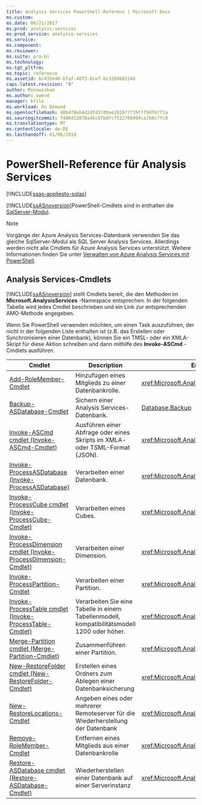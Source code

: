 ```yaml
---
title: Analysis Services PowerShell-Referenz | Microsoft Docs
ms.custom: 
ms.date: 06/21/2017
ms.prod: analysis-services
ms.prod_service: analysis-services
ms.service: 
ms.component: 
ms.reviewer: 
ms.suite: pro-bi
ms.technology: 
ms.tgt_pltfrm: 
ms.topic: reference
ms.assetid: 6c435e40-bfaf-4073-8cef-bc3260602246
caps.latest.revision: "9"
author: Minewiskan
ms.author: owend
manager: kfile
ms.workload: On Demand
ms.openlocfilehash: 4064f8eb4d2dfd37d0ae201977739fff9df67f1a
ms.sourcegitcommit: f486d12078a45c87b0fcf52270b904ca7b0c7fc8
ms.translationtype: MT
ms.contentlocale: de-DE
ms.lasthandoff: 01/08/2018
---
```

# <a name="analysis-services-powershell-reference"></a>PowerShell-Reference für Analysis Services
[!INCLUDE[ssas-appliesto-sqlas](../../includes/ssas-appliesto-sqlas.md)]

  [!INCLUDE[ssASnoversion](../../includes/ssasnoversion-md.md)]PowerShell-Cmdlets sind in enthalten die [SqlServer-Modul](https://www.powershellgallery.com/packages/SqlServer/21.0.17099). 
  
>[!NOTE] 
> Vorgänge der Azure Analysis Services-Datenbank verwenden Sie das gleiche SqlServer-Modul als SQL Server Analysis Services. Allerdings werden nicht alle Cmdlets für Azure Analysis Services unterstützt. Weitere Informationen finden Sie unter [Verwalten von Azure Analysis Services mit PowerShell](https://docs.microsoft.com/azure/analysis-services/analysis-services-powershell).
  
##  <a name="bkmk_cmdlets"></a> Analysis Services-Cmdlets  
 [!INCLUDE[ssASnoversion](../../includes/ssasnoversion-md.md)] stellt Cmdlets bereit, die den Methoden im **Microsoft.AnalysisServices** -Namespace entsprechen. In der folgenden Tabelle wird jedes Cmdlet beschrieben und ein Link zur entsprechenden AMO-Methode angegeben.  
  
 Wenn Sie PowerShell verwenden möchten, um einen Task auszuführen, der nicht in der folgenden Liste enthalten ist (z.B. das Erstellen oder Synchronisieren einer Datenbank), können Sie ein TMSL- oder ein XMLA-Skript für diese Aktion schreiben und dann mithilfe des **Invoke-ASCmd** -Cmdlets ausführen.  
  
|Cmdlet|Description|Entsprechende AMO-Methoden|  
|------------|-----------------|----------------------------|  
|[Add-RoleMember-Cmdlet](../../analysis-services/powershell/add-rolemember-cmdlet.md)|Hinzufügen eines Mitglieds zu einer Datenbankrolle.|<xref:Microsoft.AnalysisServices.RoleMemberCollection.Add%2A>|  
|[Backup-ASDatabase-Cmdlet](../../analysis-services/powershell/backup-asdatabase-cmdlet.md)|Sichern einer Analysis Services-Datenbank.|[Database.Backup](https://msdn.microsoft.com/library/microsoft.analysisservices.database.backup.aspx)|  
|[Invoke-ASCmd cmdlet (Invoke-ASCmd-Cmdlet)](../../analysis-services/powershell/invoke-ascmd-cmdlet.md)|Ausführen einer Abfrage oder eines Skripts im XMLA- oder TSML-Format (JSON).|<xref:Microsoft.AnalysisServices.Core.Server.Execute%2A>|  
|[Invoke-ProcessASDatabase (Invoke-ProcessASDatabase)](../../analysis-services/powershell/invoke-processasdatabase.md)|Verarbeiten einer Datenbank.|<xref:Microsoft.AnalysisServices.IProcessable.Process%2A>|  
|[Invoke-ProcessCube cmdlet (Invoke-ProcessCube-Cmdlet)](../../analysis-services/powershell/invoke-processcube-cmdlet.md)|Verarbeiten eines Cubes.|<xref:Microsoft.AnalysisServices.IProcessable.Process%2A>|  
|[Invoke-ProcessDimension cmdlet (Invoke-ProcessDimension-Cmdlet)](../../analysis-services/powershell/invoke-processdimension-cmdlet.md)|Verarbeiten einer Dimension.|<xref:Microsoft.AnalysisServices.IProcessable.Process%2A>|  
|[Invoke-ProcessPartition-Cmdlet](../../analysis-services/powershell/invoke-processpartition-cmdlet.md)|Verarbeiten einer Partition.|<xref:Microsoft.AnalysisServices.IProcessable.Process%2A>|  
|[Invoke-ProcessTable cmdlet (Invoke-ProcessTable-Cmdlet)](../../analysis-services/powershell/invoke-processtable-cmdlet.md)|Verarbeiten Sie eine Tabelle in einem Tabellenmodell, kompatibilitätsmodell 1200 oder höher.|<xref:Microsoft.AnalysisServices.IProcessable.Process%2A>|  
|[Merge-Partition cmdlet (Merge-Partition-Cmdlet)](../../analysis-services/powershell/merge-partition-cmdlet.md)|Zusammenführen einer Partition.|<xref:Microsoft.AnalysisServices.Partition.Merge%2A>|  
|[New-RestoreFolder cmdlet (New-RestoreFolder-Cmdlet)](../../analysis-services/powershell/new-restorefolder-cmdlet.md)|Erstellen eines Ordners zum Ablegen einer Datenbanksicherung|<xref:Microsoft.AnalysisServices.RestoreFolder>|  
|[New-RestoreLocations-Cmdlet](../../analysis-services/powershell/new-restorelocation-cmdlet.md)|Angeben eines oder mehrerer Remoteserver für die Wiederherstellung der Datenbank|<xref:Microsoft.AnalysisServices.RestoreLocation>|  
|[Remove-RoleMember-Cmdlet](../../analysis-services/powershell/remove-rolemember-cmdlet.md)|Entfernen eines Mitglieds aus einer Datenbankrolle|<xref:Microsoft.AnalysisServices.RoleMemberCollection.Remove%2A>|  
|[Restore-ASDatabase cmdlet (Restore-ASDatabase-Cmdlet)](../../analysis-services/powershell/restore-asdatabase-cmdlet.md)|Wiederherstellen einer Datenbank auf einer Serverinstanz|<xref:Microsoft.AnalysisServices.Core.Server.Restore%2A>|  
  

  
  
